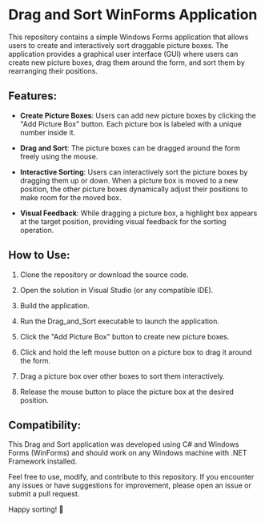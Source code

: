 # Drag and Sort WinForms Application
This repository contains a simple Windows Forms application that allows users to create and interactively sort draggable picture boxes. The application provides a graphical user interface (GUI) where users can create new picture boxes, drag them around the form, and sort them by rearranging their positions.

## Features:
- **Create Picture Boxes**: Users can add new picture boxes by clicking the "Add Picture Box" button. Each picture box is labeled with a unique number inside it.

- **Drag and Sort**: The picture boxes can be dragged around the form freely using the mouse.

- **Interactive Sorting**: Users can interactively sort the picture boxes by dragging them up or down. When a picture box is moved to a new position, the other picture boxes dynamically adjust their positions to make room for the moved box.

- **Visual Feedback**: While dragging a picture box, a highlight box appears at the target position, providing visual feedback for the sorting operation.

## How to Use:
1.  Clone the repository or download the source code.

2.  Open the solution in Visual Studio (or any compatible IDE).

3.  Build the application.

4.  Run the Drag_and_Sort executable to launch the application.

5.  Click the "Add Picture Box" button to create new picture boxes.

6.  Click and hold the left mouse button on a picture box to drag it around the form.

7.  Drag a picture box over other boxes to sort them interactively.

8.  Release the mouse button to place the picture box at the desired position.

## Compatibility:
This Drag and Sort application was developed using C# and Windows Forms (WinForms) and should work on any Windows machine with .NET Framework installed.

Feel free to use, modify, and contribute to this repository. If you encounter any issues or have suggestions for improvement, please open an issue or submit a pull request.

Happy sorting! 🚀
